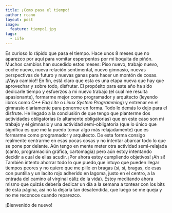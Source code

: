```yaml
---
title: ¡Como pasa el tiempo!
author: rcano
layout: post
image:
  feature: tiempo1.jpg
tags:
  - Life
---
```


Es curioso lo rápido que pasa el tiempo. Hace unos 8 meses que no aparezco por
aquí para vomitar esperpentos por mi boquita de piñón. Muchos cambios han
sucedido estos meses: Piso nuevo, trabajo nuevo, coche nuevo, nueva relación
sentimental, nuevo gimnasio, nuevas perspectivas de futuro y nuevas ganas para
hacer un montón de cosas. ¡¡Vaya cambio!! En fin, está claro que esta es una
etapa nueva que hay que aprovechar y sobre todo, disfrutar. El propósito para
este año ha sido dedicarle tiempo y esfuerzos a mi nuevo trabajo (el cual me
resulta apasionante), formarme mejor como programador y arquitecto (leyendo
iibros como *C++ Faq Lite* o *Linux System Programming*)
y entrenar en el gimnasio diariamente para ponerme en forma. Todo lo demás lo
dejo para el disfrute. He llegado a la conclusión de que tengo que planterme dos
actividades obligatorias (o altamente obligatorias) que en este caso son mi
trabajo y el gimnasio y una actividad semi-obligatoria (que lo único que
significa es que me la puedo tomar algo más relajadamente) que es formarme como
programador y arquitecto. De esta forma consigo realmente centrarme en esas
pocas cosas y no intentar abarcar todo lo que se pone por delante. Aún tengo en
mente meter otra actividad semi-relajada (canto, programación gráfica,
cartomagia) pero aún estoy intentando decidir a cual de ellas acudir. ¡Por ahora
estoy cumpliendo objetivos!  ¡Ah si! También intento ahorrar todo lo que
puedo,que intuyo que pueden llegar tiempos peores y no quiero que me pille en
bragas (sí, sí, bragas, de esas con puntilla y un lacito rojo adherido en
lagoma, justo en el centro, a la entrada del camino al virginal cáliz de la
vida). Estoy meditando ahora mismo que quizás debería dedicar un día a la semana
a tontear con los bits de esta página, así no la dejaría tan desatendida, que
luego se me queja y no me reconoce cuando reparezco.

¡Bienvenido de nuevo!
